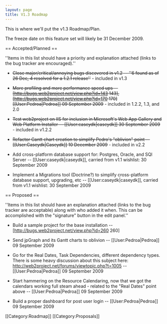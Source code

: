 ```yaml
---
layout: page
title: V1.3 Roadmap
---
```


This is where we'll put the v1.3 Roadmap/Plan.

The freeze date on this feature set will likely be 31 December 2009.

== Accepted/Planned ==

''Items in this list should have a priority and explanation attached (links to the bug tracker are encouraged).''

*  <s>Close major/critical/annoying bugs discovered in v1.2 -- ''6 found as of 26 Dec, 4 resolved for a 1.2.1 release''</s> - included in v1.3

*  <s>More profiling and more performance speed ups -- [http://bugs.web2project.net/view.php?id=143 143], [http://bugs.web2project.net/view.php?id=170 170] [[User:Pedroa|Pedroa]] 09 September 2009</s> - included in 1.2.2, 1.3, and 2.0

*  <s>Test web2project on IIS for inclusion in Microsoft's Web App Gallery and Web Platform Installer -- [[User:caseydk|caseydk]] 30 September 2009</s> - included in v1.2.2

*  <s>Refactor Gantt chart creation to simplify Pedro's "oblivion" point --[[User:Caseydk|Caseydk]] 10 December 2009</s> - included in v2.2

* Add cross-platform database support for:  Postgres, Oracle, and SQl Server -- [[User:caseydk|caseydk]], carried from v1.1 wishlist: 30 September 2009

* Implement a Migrations tool (Doctrine?) to simplify cross-platform database support, upgrading, etc -- [[User:caseydk|caseydk]], carried from v1.1 wishlist:  30 September 2009

== Proposed ==

''Items in this list should have an explanation attached (links to the bug tracker are acceptable) along with who added it when.  This can be accomplished with the "signature" button in the edit panel.''

*  Build a sample project for the base installation -- [http://bugs.web2project.net/view.php?id=260 260]

*  Send jpGraph and its Gantt charts to oblivion -- [[User:Pedroa|Pedroa]] 09 September 2009

*  Go for the Real Dates, Task Dependencies, different dependency types.  There is some heavy discussion about this subject here: http://web2project.net/forums/viewtopic.php?t=1005 -- [[User:Pedroa|Pedroa]] 09 September 2009

*  Start hammering on the Resource Calendaring, now that we got the calendars working full steam ahead - related to the "Real Dates" point above -- [[User:Pedroa|Pedroa]] 09 September 2009

*  Build a proper dashboard for post user login -- [[User:Pedroa|Pedroa]] 09 September 2009


[[Category:Roadmap]]
[[Category:Proposals]]
